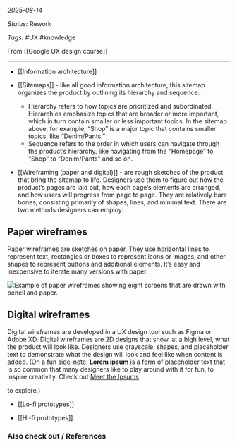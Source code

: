 *2025-08-14*

*Status:* Rework

*Tags:* #UX #knowledge 

From [[Google UX design course]]

<hr>

- [[Information architecture]] 

- [[Sitemaps]] - like all good information architecture, this sitemap organizes the product by outlining its hierarchy and sequence:
	- Hierarchy refers to how topics are prioritized and subordinated. Hierarchies emphasize topics that are broader or more important, which in turn contain smaller or less important topics. In the sitemap above, for example, “Shop” is a major topic that contains smaller topics, like “Denim/Pants.”
	- Sequence refers to the order in which users can navigate through the product’s hierarchy, like navigating from the “Homepage” to “Shop” to “Denim/Pants” and so on.

- [[Wireframing (paper and digital)]] - are rough sketches of the product that bring the sitemap to life. Designers use them to figure out how the product’s pages are laid out, how each page’s elements are arranged, and how users will progress from page to page. They are relatively bare bones, consisting primarily of shapes, lines, and minimal text. There are two methods designers can employ:

## **Paper wireframes**

Paper wireframes are sketches on paper. They use horizontal lines to represent text, rectangles or boxes to represent icons or images, and other shapes to represent buttons and additional elements. It’s easy and inexpensive to iterate many versions with paper. 

![Example of paper wireframes showing eight screens that are drawn with pencil and paper.](https://d3c33hcgiwev3.cloudfront.net/imageAssetProxy.v1/OHKeW_jbSkyIjYX1yRDPbw_cf8743c8713d4ab9b1f2874e1ecc4af1_90ghDYN9KmUaD_r7gGY-QUE6JxWgSk2w_Dfk_S4eoS4O81P0t77T_BiKAgBz2vNPuUm8vTQbnMxS3yOH-h76KgVhUwsEbD9AH49dC9iES4SHkQNJauB6erjpaHU5wO7lc1BJ9S1VVMFGIbFkF9dE7TE?expiry=1755907200000&hmac=EKsWEcl_ueoC37JA02A2vsrn_gF0VSLx4FePPXNiqkI)

## **Digital wireframes**

Digital wireframes are developed in a UX design tool such as Figma or Adobe XD. Digital wireframes are 2D designs that show, at a high level, what the product will look like. Designers use grayscale, shapes, and placeholder text to demonstrate what the design will look and feel like when content is added. (On a fun side-note: **Lorem ipsum** is a form of placeholder text that is so common that many designers like to play around with it for fun, to inspire creativity. Check out [Meet the Ipsums](https://meettheipsums.com/)

to explore.)

- [[Lo-fi prototypes]]

- [[Hi-fi prototypes]]



### Also check out / References

